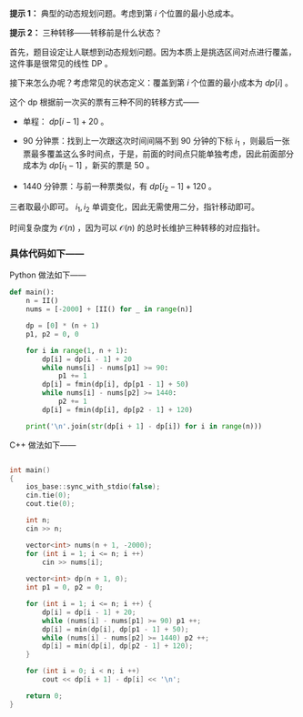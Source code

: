 **提示 1：** 典型的动态规划问题。考虑到第 $i$ 个位置的最小总成本。

**提示 2：** 三种转移——转移前是什么状态？

首先，题目设定让人联想到动态规划问题。因为本质上是挑选区间对点进行覆盖，这件事是很常见的线性 DP 。

接下来怎么办呢？考虑常见的状态定义：覆盖到第 $i$ 个位置的最小成本为 $dp[i]$ 。

这个 dp 根据前一次买的票有三种不同的转移方式——

- 单程： $dp[i-1]+20$ 。

- $90$ 分钟票：找到上一次跟这次时间间隔不到 $90$ 分钟的下标 $i_1$ ，则最后一张票最多覆盖这么多时间点，于是，前面的时间点只能单独考虑，因此前面部分成本为 $dp[i_1-1]$ ，新买的票是 $50$ 。

- $1440$ 分钟票：与前一种票类似，有 $dp[i_2-1]+120$ 。

三者取最小即可。 $i_1,i_2$ 单调变化，因此无需使用二分，指针移动即可。

时间复杂度为 $\mathcal{O}(n)$ ，因为可以 $\mathcal{O}(n)$ 的总时长维护三种转移的对应指针。

### 具体代码如下——

Python 做法如下——

```Python []
def main():
    n = II()
    nums = [-2000] + [II() for _ in range(n)]

    dp = [0] * (n + 1)
    p1, p2 = 0, 0

    for i in range(1, n + 1):
        dp[i] = dp[i - 1] + 20
        while nums[i] - nums[p1] >= 90:
            p1 += 1
        dp[i] = fmin(dp[i], dp[p1 - 1] + 50)
        while nums[i] - nums[p2] >= 1440:
            p2 += 1
        dp[i] = fmin(dp[i], dp[p2 - 1] + 120)

    print('\n'.join(str(dp[i + 1] - dp[i]) for i in range(n)))
```

C++ 做法如下——

```cpp []

int main()
{
    ios_base::sync_with_stdio(false);
    cin.tie(0);
    cout.tie(0);

    int n;
    cin >> n;

    vector<int> nums(n + 1, -2000);
    for (int i = 1; i <= n; i ++)
        cin >> nums[i];
    
    vector<int> dp(n + 1, 0);
    int p1 = 0, p2 = 0;

    for (int i = 1; i <= n; i ++) {
        dp[i] = dp[i - 1] + 20;
        while (nums[i] - nums[p1] >= 90) p1 ++;
        dp[i] = min(dp[i], dp[p1 - 1] + 50);
        while (nums[i] - nums[p2] >= 1440) p2 ++;
        dp[i] = min(dp[i], dp[p2 - 1] + 120);
    }

    for (int i = 0; i < n; i ++)
        cout << dp[i + 1] - dp[i] << '\n';

    return 0;
}
```
